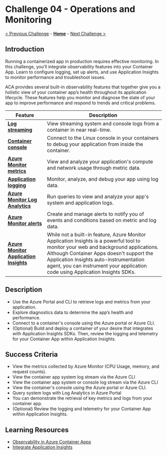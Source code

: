 # Challenge 04 - Operations and Monitoring

 [< Previous Challenge](./Challenge-03.md) - **[Home](../README.md)** - [Next Challenge >](./Challenge-05.md)

## Introduction
Running a containerized app in production requires effective monitoring. In this challenge, you’ll integrate observability features into your Container App. Learn to configure logging, set up alerts, and use Application Insights to monitor performance and troubleshoot issues.

ACA provides several built-in observability features that together give you a holistic view of your container app’s health throughout its application lifecycle. These features help you monitor and diagnose the state of your app to improve performance and respond to trends and critical problems.


| **Feature**                 | **Description**                                                                 |
|-----------------------------|---------------------------------------------------------------------------------|
| [**Log streaming**](https://learn.microsoft.com/en-us/azure/container-apps/log-streaming)           | View streaming system and console logs from a container in near real-time.      |
| [**Container console**](https://learn.microsoft.com/en-us/azure/container-apps/container-console)       | Connect to the Linux console in your containers to debug your application from inside the container. |
| [**Azure Monitor metrics**](https://learn.microsoft.com/en-us/azure/container-apps/metrics)   | View and analyze your application's compute and network usage through metric data. |
| [**Application logging**](https://learn.microsoft.com/en-us/azure/container-apps/logging)     | Monitor, analyze, and debug your app using log data.                            |
| [**Azure Monitor Log Analytics**](https://learn.microsoft.com/en-us/azure/container-apps/log-monitoring) | Run queries to view and analyze your app's system and application logs.       |
| [**Azure Monitor alerts**](https://learn.microsoft.com/en-us/azure/container-apps/alerts)    | Create and manage alerts to notify you of events and conditions based on metric and log data. |
| [**Azure Monitor Application Insights**](https://learn.microsoft.com/en-us/azure/azure-monitor/app/app-insights-overview)    | While not a built-in feature, Azure Monitor Application Insights is a powerful tool to monitor your web and background applications. Although Container Apps doesn't support the Application Insights auto-instrumentation agent, you can instrument your application code using Application Insights SDKs. |

## Description
- Use the Azure Portal and CLI to retrieve logs and metrics from your application.
- Explore diagnostics data to determine the app’s health and performance.
- Connect to a container's console using the Azure portal or Azure CLI.
- (Optional) Build and deploy a container of your desire that integrates with Application Insights SDKs. Then, review the logging and telemetry for your Container App within Application Insights.

## Success Criteria
- View the metrics collected by Azure Monitor (CPU Usage, memory, and request counts). 
- View the container app system log stream via the Azure CLI
- View the container app system or console log stream via the Azure CLI
- View the container's console using the Azure portal or Azure CLI.
- Query system logs with Log Analytics in Azure Portal
- You can demonstrate the retrieval of key metrics and logs from your container app.
- (Optional) Review the logging and telemetry for your Container App within Application Insights.

## Learning Resources
- [Observability in Azure Container Apps](https://learn.microsoft.com/en-us/azure/container-apps/observability)
- [Integrate Application Insights](https://learn.microsoft.com/en-us/azure/azure-monitor/app/app-insights-overview)

